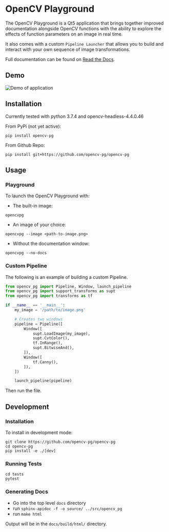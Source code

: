 # OpenCV Playground
The OpenCV Playground is a Qt5 application that brings together improved documentation alongside OpenCV functions with the ability to explore the effects of function parameters on an image in real time.

It also comes with a custom `Pipeline Launcher` that allows you to build and interact with your own sequence of image transformations.

Full documentation can be found on [Read the Docs](https://opencv-pg.readthedocs.io/en/latest/).

## Demo
![Demo of application](https://media.giphy.com/media/08RQD736vk7mGzudyY/giphy.gif)

## Installation
Currently tested with python 3.7.4 and opencv-headless-4.4.0.46

From PyPi (not yet active):

```shell
pip install opencv-pg
```

From Github Repo:

```shell
pip install git+https://github.com/opencv-pg/opencv-pg
```

## Usage
### Playground
To launch the OpenCV Playground with:
* The built-in image:

```shell
opencvpg
```

* An image of your choice:

```shell
opencvpg --image <path-to-image.png>
```

* Without the documentation window:

```shell
opencvpg --no-docs
```

### Custom Pipeline
The following is an example of building a custom Pipeline.

```python
from opencv_pg import Pipeline, Window, launch_pipeline
from opencv_pg import support_transforms as supt
from opencv_pg import transforms as tf

if __name__ == '__main__':
    my_image = '/path/to/image.png'

    # Creates two windows
    pipeline = Pipeline([
        Window([
            supt.LoadImage(my_image),
            supt.CvtColor(),
            tf.InRange(),
            supt.BitwiseAnd(),
        ]),
        Window([
            tf.Canny(),
        ]),
    ])

    launch_pipeline(pipeline)
```

Then run the file.

## Development
### Installation
To install in development mode:

```shell
git clone https://github.com/opencv-pg/opencv-pg
cd opencv-pg
pip install -e ./[dev]
```

### Running Tests
```shell
cd tests
pytest
```

### Generating Docs
* Go into the top level `docs` directory
* run `sphinx-apidoc -f -o source/ ../src/opencv_pg`
* run `make html`

Output will be in the `docs/build/html/` directory.

